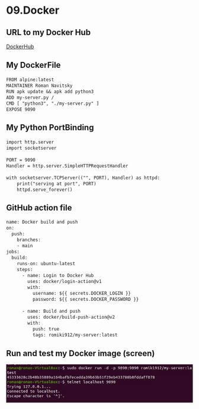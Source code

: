 # 09.Docker

## URL to my Docker Hub

[DockerHub](https://hub.docker.com/repository/docker/romiki912/my-server)

## My DockerFile
```
FROM alpine:latest
MAINTAINER Roman Navitsky
RUN apk update && apk add python3 
ADD my-server.py /
CMD [ "python3", "./my-server.py" ]
EXPOSE 9090
```
## My Python PortBinding
```
import http.server
import socketserver

PORT = 9090
Handler = http.server.SimpleHTTPRequestHandler

with socketserver.TCPServer(("", PORT), Handler) as httpd:
    print("serving at port", PORT)
    httpd.serve_forever()
```
## GitHub action file
```
name: Docker build and push
on:
  push:
    branches:
    - main 
jobs:
  build:
    runs-on: ubuntu-latest 
    steps:
      - name: Login to Docker Hub
        uses: docker/login-action@v1
        with:
          username: ${{ secrets.DOCKER_LOGIN }}
          password: ${{ secrets.DOCKER_PASSWORD }}

      - name: Build and push
        uses: docker/build-push-action@v2
        with:
          push: true
          tags: romiki912/my-server:latest
```

## Run and test my Docker image (screen)

![DockerImageTest](./myimage-test.jpg)